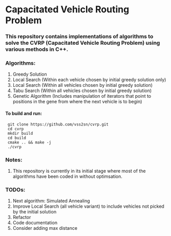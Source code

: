 # Capacitated Vehicle Routing Problem #

### This repository contains implementations of algorithms to solve the CVRP (Capacitated Vehicle Routing Problem) using various methods in C++. ###

### Algorithms: ###
1. Greedy Solution
2. Local Search (Within each vehicle chosen by initial greedy solution only)
3. Local Search (Within all vehicles chosen by initial greedy solution)
4. Tabu Search (Within all vehicles chosen by initial greedy solution)
5. Genetic Algorithm (Includes manipulation of iterators that point to positions in the gene from where the next vehicle is to begin)

#### To build and run: ####
     git clone https://github.com/vss2sn/cvrp.git  
     cd cvrp
     mkdir build  
     cd build  
     cmake .. && make -j
     ./cvrp  

### Notes: ###
1. This repository is currently in its initial stage where most of the algorithms have been coded in without optimsation.

### TODOs: ###
1. Next algorithm: Simulated Annealing
2. Improve Local Search (all vehicle variant) to include vehicles not picked by the initial solution
3. Refactor
4. Code documentation
5. Consider adding max distance
